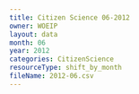 ```yaml
---
title: Citizen Science 06-2012
owner: WOEIP
layout: data
month: 06
year: 2012
categories: CitizenScience
resourceType: shift_by_month
fileName: 2012-06.csv
---
```

